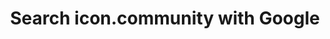 ---
title: Search icon.community with Google
slug: search-with-google
type: page
layout: search-with-google
---